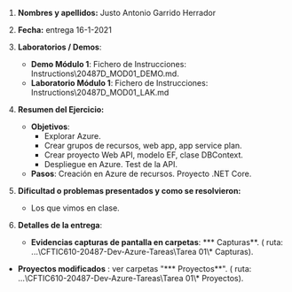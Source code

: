 1. **Nombres y apellidos:** Justo Antonio Garrido Herrador

2. **Fecha:** entrega 16-1-2021

3. **Laboratorios / Demos**: 
   
   - **Demo Módulo 1**: Fichero de Instrucciones: Instructions\20487D_MOD01_DEMO.md. 
   - **Laboratorio Módulo 1**: Fichero de Instrucciones: Instructions\20487D_MOD01_LAK.md
   
4. **Resumen del Ejercicio:**

   * **Objetivos**: 
     * Explorar Azure.
      * Crear grupos de recursos, web app, app service plan.
      * Crear proyecto Web API, modelo EF, clase DBContext.
      * Despliegue en Azure. Test de la API.
   * **Pasos**:  Creación en Azure de recursos. Proyecto .NET Core.
   
5. **Dificultad o problemas presentados y como se resolvieron:**  

   * Los que vimos en clase.
   
6. **Detalles de la entrega**: 

   * **Evidencias capturas de pantalla en carpetas**: *** Capturas**. ( ruta: ...\\CFTIC610-20487-Dev-Azure-Tareas\Tarea 01\\* Capturas).
* **Proyectos modificados** : ver carpetas "*** Proyectos**". ( ruta: ...\CFTIC610-20487-Dev-Azure-Tareas\Tarea 01\\* Proyectos).
   

